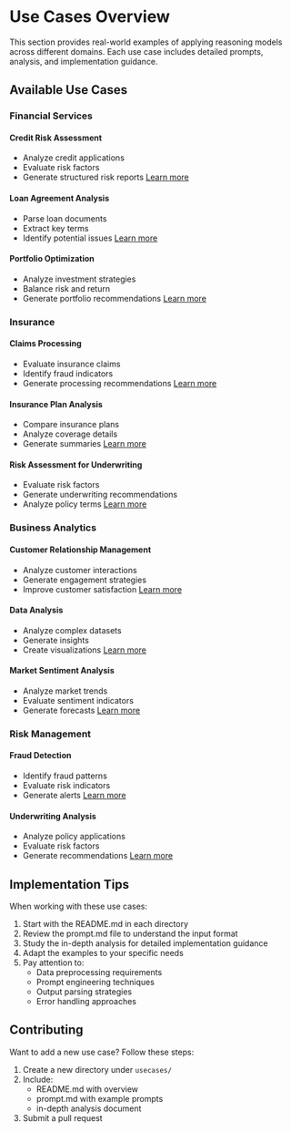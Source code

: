 # Use Cases Overview

This section provides real-world examples of applying reasoning models across different domains. Each use case includes detailed prompts, analysis, and implementation guidance.

## Available Use Cases

### Financial Services

#### Credit Risk Assessment
- Analyze credit applications
- Evaluate risk factors
- Generate structured risk reports
[Learn more](credit-risk-assessment-and-management/index.md)

#### Loan Agreement Analysis
- Parse loan documents
- Extract key terms
- Identify potential issues
[Learn more](loan-agreement/index.md)

#### Portfolio Optimization
- Analyze investment strategies
- Balance risk and return
- Generate portfolio recommendations
[Learn more](portfolio-optimization/index.md)

### Insurance

#### Claims Processing
- Evaluate insurance claims
- Identify fraud indicators
- Generate processing recommendations
[Learn more](insurance-claims-processing/index.md)

#### Insurance Plan Analysis
- Compare insurance plans
- Analyze coverage details
- Generate summaries
[Learn more](insurance-plan/index.md)

#### Risk Assessment for Underwriting
- Evaluate risk factors
- Generate underwriting recommendations
- Analyze policy terms
[Learn more](risk-assessment-for-underwriting-health-auto-life-property/index.md)

### Business Analytics

#### Customer Relationship Management
- Analyze customer interactions
- Generate engagement strategies
- Improve customer satisfaction
[Learn more](customer-relationship-management/index.md)

#### Data Analysis
- Analyze complex datasets
- Generate insights
- Create visualizations
[Learn more](data-analysis/index.md)

#### Market Sentiment Analysis
- Analyze market trends
- Evaluate sentiment indicators
- Generate forecasts
[Learn more](market-sentiment-and-volatility-forecasting/index.md)

### Risk Management

#### Fraud Detection
- Identify fraud patterns
- Evaluate risk indicators
- Generate alerts
[Learn more](fraud-detection-and-prevention/index.md)

#### Underwriting Analysis
- Analyze policy applications
- Evaluate risk factors
- Generate recommendations
[Learn more](underwriting-analysis/index.md)

## Implementation Tips

When working with these use cases:

1. Start with the README.md in each directory
2. Review the prompt.md file to understand the input format
3. Study the in-depth analysis for detailed implementation guidance
4. Adapt the examples to your specific needs
5. Pay attention to:
   - Data preprocessing requirements
   - Prompt engineering techniques
   - Output parsing strategies
   - Error handling approaches

## Contributing

Want to add a new use case? Follow these steps:

1. Create a new directory under `usecases/`
2. Include:
   - README.md with overview
   - prompt.md with example prompts
   - in-depth analysis document
3. Submit a pull request
